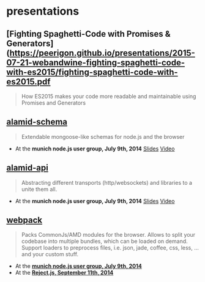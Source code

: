 presentations
=============


## [Fighting Spaghetti-Code with Promises & Generators](https://peerigon.github.io/presentations/2015-07-21-webandwine-fighting-spaghetti-code-with-es2015/fighting-spaghetti-code-with-es2015.pdf

> How ES2015 makes your code more readable and maintainable using Promises and Generators

## [alamid-schema](https://github.com/peerigon/alamid-schema)

> Extendable mongoose-like schemas for node.js and the browser 

* At the __munich node.js user group, July 9th, 2014__ [Slides](https://peerigon.github.io/presentations/2014-07-09-MNUG-alamid-schema)  [Video](https://www.youtube.com/watch?v=U5goZCiuh5U)


## [alamid-api](https://github.com/peerigon/alamid-api)

> Abstracting different transports (http/websockets) and libraries to a unite them all.

* At the __munich node.js user group, July 9th, 2014__ [Slides](https://peerigon.github.io/presentations/2014-07-09-MNUG-alamid-api) [Video](https://www.youtube.com/watch?v=TeNRC0QYBdo)

## [webpack](https://webpack.github.io)

> Packs CommonJs/AMD modules for the browser. Allows to split your codebase into multiple bundles, which can be loaded on demand. Support loaders to preprocess files, i.e. json, jade, coffee, css, less, ... and your custom stuff.

* At the [__munich node.js user group, July 9th, 2014__](https://peerigon.github.io/presentations/2014-07-09-MNUG-webpack)
* At the [__Reject.js, September 11th, 2014__](http://peerigon.github.io/presentations/2014-09-11-Reject.js-webpack)

